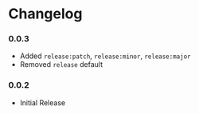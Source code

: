 # Changelog

### 0.0.3
- Added `release:patch`, `release:minor`, `release:major`
- Removed `release` default

### 0.0.2
- Initial Release

